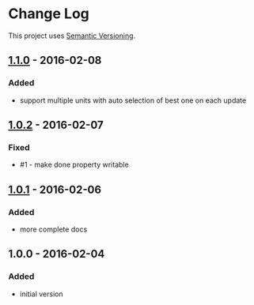 # Change Log
This project uses [Semantic Versioning](http://semver.org/).

## [**1.1.0**](https://github.com/mgk/urwid_timed_progress/releases/tag/v1.1.0) - 2016-02-08

### Added
- support multiple units with auto selection of best one on each update

## [**1.0.2**](https://github.com/mgk/urwid_timed_progress/releases/tag/v1.0.2) - 2016-02-07

### Fixed
- #1 - make done property writable

## [**1.0.1**](https://github.com/mgk/urwid_timed_progress/releases/tag/v1.0.1) - 2016-02-06

### Added
- more complete docs

## **1.0.0** - 2016-02-04

### Added
- initial version
